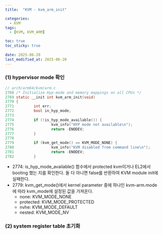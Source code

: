```yaml
---
title:  "KVM - kvm_arm_init"

categories:
  - KVM
tags:
  - [KVM, KVM_ARM]

toc: true
toc_sticky: true
 
date: 2025-06-20
last_modified_at: 2025-06-20
---
```

### (1) hypervisor mode 확인
```c
// arch/arm64/kvm/arm.c
2768 /* Initialize Hyp-mode and memory mappings on all CPUs */                       
2769 static __init int kvm_arm_init(void)                                            
2770 {                                                                               
2771         int err;                                                                
2772         bool in_hyp_mode;                                                       
2773                                                                                 
2774         if (!is_hyp_mode_available()) {                                         
2775                 kvm_info("HYP mode not available\n");                           
2776                 return -ENODEV;                                                 
2777         }                                                                       
2778                                                                                 
2779         if (kvm_get_mode() == KVM_MODE_NONE) {                                  
2780                 kvm_info("KVM disabled from command line\n");                   
2781                 return -ENODEV;                            
2782         } 
```
- 2774: is_hyp_mode_available() 함수에서 protected kvm이거나 EL2에서 booting 했는 지를 확인한다. 둘 다 아니면 false를 반환하여 KVM module init에 실패한다.
- 2779: kvm_get_mode()에서 kernel parameter 중에 하나인 kvm-arm.mode에 따라 kvm_mode에 설정된 값을 가져온다.
    - none: KVM_MODE_NONE
    - protected: KVM_MODE_PROTECTED
    - nvhe: KVM_MODE_DEFAULT
    - nested: KVM_MODE_NV

### (2) system register table 초기화